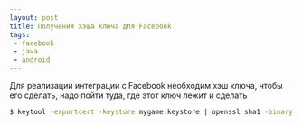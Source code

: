 ```yaml
---
layout: post
title: Получения хэша ключа для Facebook
tags:
 - facebook
 - java
 - android
---
```


Для реализации интеграции с Facebook необходим хэш ключа, чтобы его сделать, надо пойти туда, где этот ключ лежит и сделать

``` bash
$ keytool -exportcert -keystore mygame.keystore | openssl sha1 -binary | openssl base64
```

